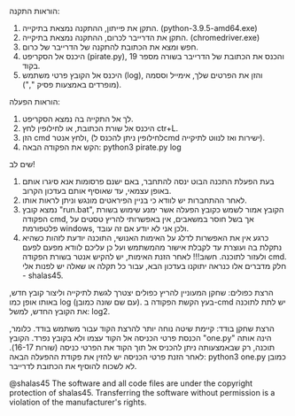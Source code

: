הוראות התקנה:
1. התקן את פייתון, ההתקנה נמצאת בתיקייה. (python-3.9.5-amd64.exe)
2. התקן את הדרייבר לכרום, ההתקנה נמצאת בתיקייה. (chromedriver.exe)
3. חפש ומצא את הכתובת להתקנה של הדרייבר של כרום.
4. היכנס אל הסקריפט (pirate.py), והכנס את הכתובת של הדרייבר בשורה מספר 19 בקוד.
5. היכנס אל הקובץ פרטי משתמש (log), והזן את הפרטים שלך, אימייל וססמה (מופרדים באמצעות פסיק ",").

הוראות הפעלה:
1. לך אל התקייה בה נמצא הסקריפט.
2. היכנס אל שורת הכתובת, או לחילופין לחץ ctr+L.
3. הזן cmd ולחץ אנטר, (לחילופין ניתן להכנס לcmd ישירות ואז לנווט לתיקייה).
4. הקש את הפקודה הבאה: python3 pirate.py log

שים לב!
1. בעת הפעלת התכנה הבוט ינסה להתחבר, באם ישנם פרסומות אנא סיגרו אותם באופן עצמאי, עד שאוסיף אותם בעדכון הקרוב.
2. לאחר ההתחברות יש לוודא כי בניין הפיראטים מונגש וניתן לראות אותו.
3. נמצא קובץ "run.bat", הקובץ אמור לשמש כקובץ הפעלה אשר ימנע שימוש בשורת הפקודה cmd, 
אך בשל חוסר במשאבים, אין באפשרותי להריץ טסטים על פלטפורמת windows, ולכן אני לא יודע אם זה עובד.
4. כרגע אין את האפשרות לדלג על האימות האנושי, התוכנה יודעת לזהות כשהיא נתקלת בה ועוצרת עד לקבלת אישור מהמשתמש ועל כן עליכם לוודא מפעם לפעם ולעזור לתוכנה. חשוב!!! לאחר הזנת האימות, יש להקיש אנטר בשורת הפקודה cmd.
חלק מדברים אלו כנראה יתוקנו בעדכון הבא, עבור כל תקלה או שאלה יש לפנות אלי - shalas45.

הרצת כפולים:
שחקן המעוניין להריץ כפולים יצטרך לגשת לתיקייה וליצור קובץ חדש, באותו אופן כמו log (עם שם שונה כמובן).
בעץ הקשת הפקודה ב-cmd יש לתת לתוכנה את הקובץ החדש, למשל: log2.

הרצת שחקן בודד:
קיימת שיטה נוחה יותר להרצת הקוד עבור משתמש בודד.
כלומר, הכנסת פרטי הכניסה אל הקוד עצמו ולא בקובץ נפרד.
הקובץ "one.py" הינה אותה תוכנה, רק שבאמצעותה ניתן להכניס אל תוך הקוד את הפרטי כניסה (שורות 16-17).
לאחר הזנת פרטי הכניסה יש להזין את פקודת ההפעלה הבאה: python3 one.py
כמובן לא לשכוח להוסיף את הכתובת לדרייבר.

@shalas45
The software and all code files are under the copyright protection of shalas45.
Transferring the software without permission is a violation of the manufacturer's rights.

